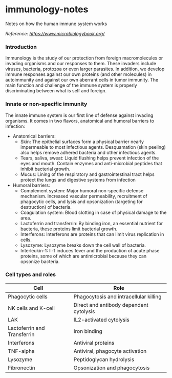 # immunology-notes
Notes on how the human immune system works

*Reference: https://www.microbiologybook.org/*

### Introduction
Immunology is the study of our protection from foreign macromolecules or invading organisms and our responses to them. These invaders include viruses, bacteria, protozoa or even larger parasites. In addition, we develop immune responses against our own proteins (and other molecules) in autoimmunity and against our own aberrant cells in tumor immunity. The main function and challenge of the immune system is properly discriminating between what is self and foreign.

### Innate or non-specific immunity
The innate immune system is our first line of defense against invading organisms. It comes in two flavors, anatomical and humoral barriers to infection:
- Anatomical barriers:
  - Skin: The epithelial surfaces form a physical barrier nearly impermeable to most infectious agents. Desquamation (skin peeling) also helps remove adhered bacteria and other infectious agents.
  - Tears, saliva, sweat: Liquid flushing helps prevent infection of the eyes and mouth. Contain enzymes and anti-microbial peptides that inhibit bacterial growth.
  - Mucus: Lining of the respiratory and gastrointestinal tract helps protect the lungs and digestive systems from infection
- Humoral barriers:
  - Complement system: Major humoral non-specific defense mechanism. Increased vascular permeability, recruitment of phagocytic cells, and lysis and opsonization (targeting for destruction) of bacteria.
  - Coagulation system: Blood clotting in case of physical damage to the area.
  - Lactoferrin and transferrin: By binding iron, an essential nutrient for bacteria, these proteins limit bacterial growth.
  - Interferons: Interferons are proteins that can limit virus replication in cells.
  - Lysozyme: Lysozyme breaks down the cell wall of bacteria.
  - Interleukin-1: Il-1 induces fever and the production of acute phase proteins, some of which are antimicrobial because they can opsonize bacteria.

### Cell types and roles

| Cell | Role |
| --- | --- |
| Phagocytic cells | Phagocytosis and intracellular killing |
| NK cells and K-cell | Direct and antibody dependent cytolysis |
| LAK | IL2-activated cytolysis|
| Lactoferrin and Transferrin	| Iron binding |
| Interferons	| Antiviral proteins |
| TNF-alpha	| Antiviral, phagocyte activation |
| Lysozyme	| Peptidoglycan hydrolysis |
| Fibronectin	| Opsonization and phagocytosis |
